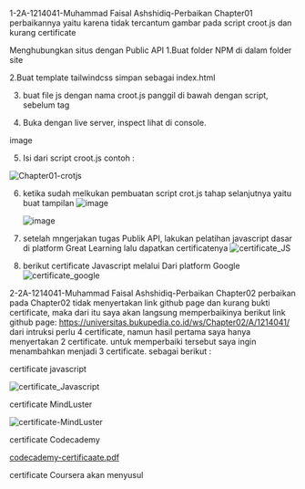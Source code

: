 1-2A-1214041-Muhammad Faisal Ashshidiq-Perbaikan Chapter01
perbaikannya yaitu karena tidak tercantum gambar pada script croot.js dan kurang certificate 

Menghubungkan situs dengan Public API
1.Buat folder NPM di dalam folder site

2.Buat template tailwindcss simpan sebagai index.html

3. buat file js dengan nama croot.js panggil di bawah dengan script, sebelum tag

<script src="./croot.js"></script>
4. Buka dengan live server, inspect lihat di console.

image

5. Isi dari script croot.js contoh :
  
![Chapter01-crotjs](https://github.com/sidiq200/bukped_ws-backup/assets/56635757/e5b58fb9-b2cc-4b6c-b75e-f4f8a0a3a88e)


6. ketika sudah melkukan pembuatan script crot.js tahap selanjutnya yaitu buat tampilan
    ![image](https://user-images.githubusercontent.com/56635757/219867166-a3272fae-526d-49ae-aae7-fed3fb63f4ea.png)


    ![image](https://user-images.githubusercontent.com/56635757/219867196-ebbf2cad-a08b-4d24-94b8-0af0fb2be321.png)


7. setelah mngerjakan tugas Publik API, lakukan pelatihan javascript dasar di platform Great Learning lalu dapatkan certificatenya
    ![certificate_JS](https://user-images.githubusercontent.com/56635757/219867248-2fba7dee-0a28-4081-9543-2220dd798a49.png)


8. berikut certificate Javascript melalui Dari platform Google
   ![certificate_google](https://github.com/Muhammad-Faisal-Ashshidiq/bukped_ws-backup/assets/56635757/94f31502-33e3-4aa0-b5d3-6ec264081449)

   
   

2-2A-1214041-Muhammad Faisal Ashshidiq-Perbaikan Chapter02
perbaikan pada Chapter02 tidak menyertakan link github page dan kurang bukti certificate, maka dari itu saya akan langsung memperbaikinya
berikut link github page: https://universitas.bukupedia.co.id/ws/Chapter02/A/1214041/
dari intruksi perlu 4 certificate, namun hasil pertama saya hanya menyertakan 2 certificate. untuk memperbaiki tersebut saya ingin menambahkan menjadi 3 certificate. sebagai berikut :


certificate javascript

![certificate_Javascript](https://github.com/bukped/ws/assets/56635757/17f75a8c-f45b-4d4c-ab89-8608bacc2cce)


certificate MindLuster

![certificate-MindLuster](https://github.com/bukped/ws/assets/56635757/e18f3f2b-61db-490b-a8b7-e7a99eabed7e)


certificate Codecademy

[codecademy-certificaate.pdf](https://github.com/Muhammad-Faisal-Ashshidiq/bukped_ws-backup/files/11779310/codecademy-certificaate.pdf)


certificate Coursera akan menyusul





















